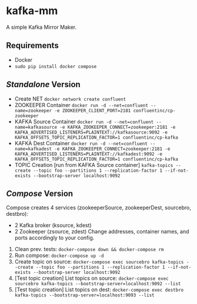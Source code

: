 # kafka-mm
A simple Kafka Mirror Maker.

## Requirements
- Docker
- ```sudo pip install docker compose```

## _Standalone_ Version
- Create NET ```docker network create confluent```
- ZOOKEEPER Container ```docker run -d --net=confluent --name=zookeeper -e ZOOKEEPER_CLIENT_PORT=2181 confluentinc/cp-zookeeper```
- KAFKA Source Container ```docker run -d --net=confluent --name=kafkasource -e KAFKA_ZOOKEEPER_CONNECT=zookeeper:2181 -e KAFKA_ADVERTISED_LISTENERS=PLAINTEXT://kafkasource:9092 -e KAFKA_OFFSETS_TOPIC_REPLICATION_FACTOR=1 confluentinc/cp-kafka```
- KAFKA Dest Container ```docker run -d --net=confluent --name=kafkadest -e KAFKA_ZOOKEEPER_CONNECT=zookeeper:2181 -e KAFKA_ADVERTISED_LISTENERS=PLAINTEXT://kafkadest:9092 -e KAFKA_OFFSETS_TOPIC_REPLICATION_FACTOR=1 confluentinc/cp-kafka```
- TOPIC Creation [run from KAFKA Source container] ```kafka-topics --create --topic foo --partitions 1 --replication-factor 1 --if-not-exists --bootstrap-server localhost:9092```

## _Compose_ Version
Compose creates 4 services (zookeeperSource, zookeeperDest, sourcebro, destbro): 
- 2 Kafka broker (ksource, kdest) 
- 2 Zookeeper (zsource, zdest)
Change addresses, container names, and ports accordingly to your config. 

1. Clean prev. tests: ```docker-compose down && docker-compose rm```
1. Run compose: ```docker-compose up -d```
1. Create topic on source: ```docker-compose exec sourcebro kafka-topics --create --topic foo --partitions 1 --replication-factor 1 --if-not-exists --bootstrap-server localhost:9092```
1. [Test topic creation] List topics on source: ```docker-compose exec sourcebro kafka-topics --bootstrap-server=localhost:9092 --list```
1. [Test topic creation] List topics on dest: ```docker-compose exec destbro kafka-topics --bootstrap-server=localhost:9093 --list```